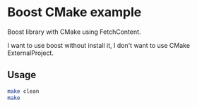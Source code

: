 # Boost CMake example

Boost library with CMake using FetchContent.

I want to use boost without install it, I don't want to use CMake ExternalProject.

## Usage
```bash
make clean
make
```

